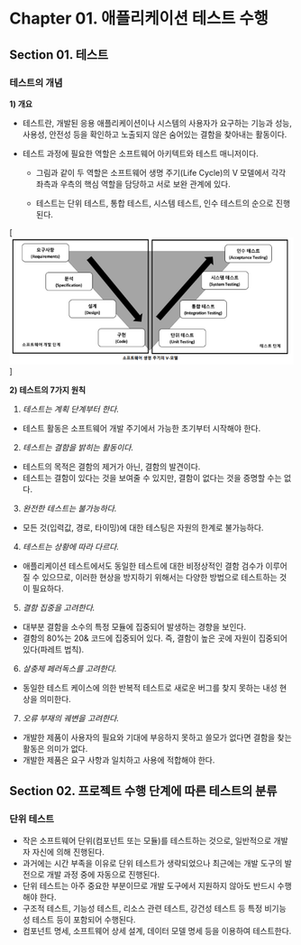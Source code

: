 # Chapter 01. 애플리케이션 테스트 수행

## Section 01. 테스트

### 테스트의 개념

**1) 개요**

- 테스트란, 개발된 응용 애플리케이션이나 시스템의 사용자가 요구하는 기능과 성능, 사용성, 안전성 등을 확인하고 노출되지 않은 숨어있는 결함을 찾아내는 활동이다.
- 테스트 과정에 필요한 역할은 소프트웨어 아키텍트와 테스트 매니저이다.

  - 그림과 같이 두 역할은 소프트웨어 생명 주기(Life Cycle)의 V 모델에서 각각 좌측과 우측의 핵심 역할을 담당하고 서로 보완 관계에 있다.

  - 테스트는 단위 테스트, 통합 테스트, 시스템 테스트, 인수 테스트의 순으로 진행된다.

[![image](/image/v-모델.png)]

**2) 테스트의 7가지 원칙**

1. *테스트는 계획 단계부터 한다.*
- 테스트 활동은 소프트웨어 개발 주기에서 가능한 초기부터 시작해야 한다.
2. *테스트는 결함을 밝히는 활동이다.*
- 테스트의 목적은 결함의 제거가 아닌, 결함의 발견이다.
- 테스트는 결함이 있다는 것을 보여줄 수 있지만, 결함이 없다는 것을 증명할 수는 없다.
3. *완전한 테스트는 불가능하다.*
- 모든 것(입력값, 경로, 타이밍)에 대한 테스팅은 자원의 한계로 불가능하다.
4. *테스트는 상황에 따라 다르다.*
- 애플리케이션 테스트에서도 동일한 테스트에 대한 비정상적인 결함 검수가 이루어질 수 있으므로, 이러한 현상을 방지하기 위해서는 다양한 방법으로 테스트하는 것이 필요하다.
5. *결함 집중을 고려한다.*
- 대부분 결함을 소수의 특정 모듈에 집중되어 발생하는 경향을 보인다.
- 결함의 80%는 20& 코드에 집중되어 있다. 즉, 결함이 높은 곳에 자원이 집중되어 있다(파레트 법칙).
6. *살충제 페러독스를 고려한다.*
- 동일한 테스트 케이스에 의한 반복적 테스트로 새로운 버그를 찾지 못하는 내성 현상을 의미한다.
7. *오류 부재의 궤변을 고려한다.*
- 개발한 제품이 사용자의 필요와 기대에 부응하지 못하고 쓸모가 없다면 결함을 찾는 활동은 의미가 없다.
- 개발한 제품은 요구 사항과 일치하고 사용에 적합해야 한다.

## Section 02. 프로젝트 수행 단계에 따른 테스트의 분류

### 단위 테스트

- 작은 소프트웨어 단위(컴포넌트 또는 모듈)를 테스트하는 것으로, 일반적으로 개발자 자신에 의해 진행된다.
- 과거에는 시간 부족을 이유로 단위 테스트가 생략되었으나 최근에는 개발 도구의 발전으로 개발 과정 중에 자동으로 진행된다.
- 단위 테스트는 아주 중요한 부분이므로 개발 도구에서 지원하지 않아도 반드시 수행해야 한다.
- 구조적 테스트, 기능성 테스트, 리소스 관련 테스트, 강건성 테스트 등 특정 비기능성 테스트 등이 포함되어 수행된다.
- 컴포넌트 명세, 소프트웨어 상세 설계, 데이터 모델 명세 등을 이용하여 테스트한다.